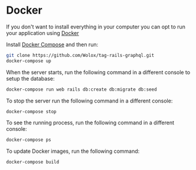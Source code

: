 # Docker

If you don't want to install everything in your computer you can opt to run your application using [Docker](https://www.docker.com/why-docker)

Install [Docker Compose](https://docs.docker.com/compose/install/) and then run:

```bash
git clone https://github.com/Wolox/tag-rails-graphql.git
docker-compose up
```

When the server starts, run the following command in a different console to setup the database:

```bash
docker-compose run web rails db:create db:migrate db:seed
```

To stop the server run the following command in a different console:

```bash
docker-compose stop
```

To see the running process, run the following command in a different console:

```bash
docker-compose ps
```

To update Docker images, run the following command:

```bash
docker-compose build
```
